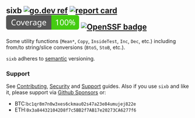 ## sixb [![go.dev ref](https://pkg.go.dev/static/frontend/badge/badge.svg)](https://pkg.go.dev/github.com/jfcg/sixb#pkg-overview) [![report card](https://goreportcard.com/badge/github.com/jfcg/sixb)](https://goreportcard.com/report/github.com/jfcg/sixb) [![coverage](./.github/cover.svg)](https://github.com/jfcg/sixb/actions/workflows/QA.yml) [![OpenSSF badge](https://www.bestpractices.dev/projects/8317/badge)](https://www.bestpractices.dev/projects/8317)
Some utility functions (`Mean*`, `Copy`, `InsideTest`, `Inc`, `Dec`, etc.) including from/to string/slice conversions (`BtoS`, `StoB`, etc.).

`sixb` adheres to [semantic](https://semver.org) versioning.

### Support
See [Contributing](./.github/CONTRIBUTING.md), [Security](./.github/SECURITY.md) and [Support](./.github/SUPPORT.md) guides. Also if you use `sixb` and like it, please support via [Github Sponsors](https://github.com/sponsors/jfcg) or:
- BTC:`bc1qr8m7n0w3xes6ckmau02s47a23e84umujej822e`
- ETH:`0x3a844321042D8f7c5BB2f7AB17e20273CA6277f6`
